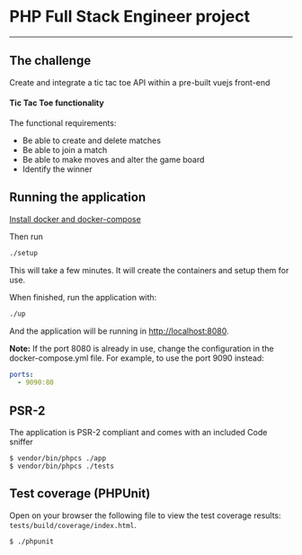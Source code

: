 # PHP Full Stack Engineer project
___

## The challenge

Create and integrate a tic tac toe API within a pre-built vuejs front-end 

#### Tic Tac Toe functionality
The functional requirements:
  - Be able to create and delete matches
  - Be able to join a match
  - Be able to make moves and alter the game board
  - Identify the winner

## Running the application
[Install docker and docker-compose](https://docs.docker.com/compose/install/)

Then run
```bash
./setup
```
This will take a few minutes. It will create the containers and setup them for use.

When finished, run the application with:
```bash
./up
```

And the application will be running in [http://localhost:8080](http://localhost:8080).

**Note:** If the port 8080 is already in use, change the configuration in the docker-compose.yml file. For example, to use the port 9090 instead:
```yaml
ports:
  - 9090:80
``` 

## <a name="psr"></a>PSR-2
The application is PSR-2 compliant and comes with an included Code sniffer
```shell
$ vendor/bin/phpcs ./app
$ vendor/bin/phpcs ./tests
```

## <a name="tests"></a>Test coverage (PHPUnit)
Open on your browser the following file to view the test coverage results: `tests/build/coverage/index.html`.
 
```shell
$ ./phpunit
```